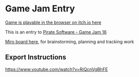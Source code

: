 # Game Jam Entry

[Game is playable in the browser on itch.io here](https://discoaaron.itch.io/game-jam-entry?secret=D72DICcAj7UGUowjZI44zscIQc)

This is an entry to [Pirate Software - Game Jam 16](https://itch.io/jam/pirate)

[Miro board here](https://miro.com/app/board/uXjVLt4hgWg=/), for brainstorming, planning and tracking work

## Export Instructions

https://www.youtube.com/watch?v=RiQcnVgBhFE
